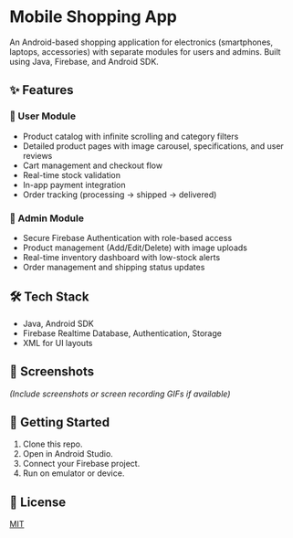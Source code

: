 # Mobile Shopping App

An Android-based shopping application for electronics (smartphones, laptops, accessories) with separate modules for users and admins. Built using Java, Firebase, and Android SDK.

## ✨ Features

### 👤 User Module
- Product catalog with infinite scrolling and category filters
- Detailed product pages with image carousel, specifications, and user reviews
- Cart management and checkout flow
- Real-time stock validation
- In-app payment integration
- Order tracking (processing → shipped → delivered)

### 🔐 Admin Module
- Secure Firebase Authentication with role-based access
- Product management (Add/Edit/Delete) with image uploads
- Real-time inventory dashboard with low-stock alerts
- Order management and shipping status updates

## 🛠 Tech Stack
- Java, Android SDK
- Firebase Realtime Database, Authentication, Storage
- XML for UI layouts

## 📸 Screenshots
*(Include screenshots or screen recording GIFs if available)*

## 🚀 Getting Started
1. Clone this repo.
2. Open in Android Studio.
3. Connect your Firebase project.
4. Run on emulator or device.

## 📄 License
[MIT](LICENSE)

